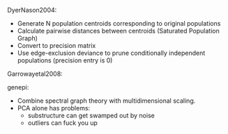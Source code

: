 DyerNason2004:

 - Generate N population centroids corresponding to original populations
 - Calculate pairwise distances between centroids (Saturated Population Graph)
 - Convert to precision matrix
 - Use edge-exclusion deviance to prune conditionally independent populations (precision entry is 0)


Garrowayetal2008:


genepi:

 - Combine spectral graph theory with multidimensional scaling.
 - PCA alone has problems:
   - substructure can get swamped out by noise
   - outliers can fuck you up
